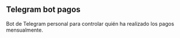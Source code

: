 ## Telegram bot pagos

Bot de Telegram personal para controlar quién ha realizado los pagos mensualmente.
